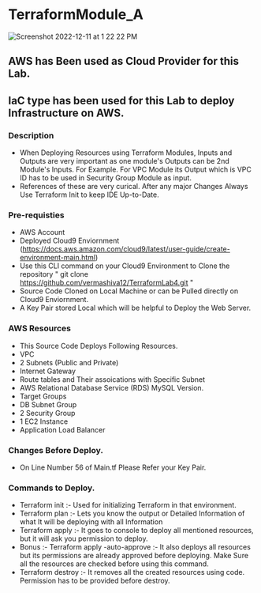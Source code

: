 # TerraformModule_A



 
![Screenshot 2022-12-11 at 1 22 22 PM](https://user-images.githubusercontent.com/115514079/206940389-44a2d496-8230-42c2-826d-519062139873.png)
## AWS has  Been used as Cloud Provider for this Lab. 


## IaC type has been used for this Lab to deploy Infrastructure on AWS.

### Description
- When Deploying Resources using Terraform Modules, Inputs and Outputs are very important as one module's Outputs can be 2nd Module's Inputs. For Example. For VPC Module its Output which is VPC ID has to be used in Security Group Module as input. 
- References of these are very curical. After any major Changes Always Use Terraform Init to keep IDE Up-to-Date. 


### Pre-requisties 


-  AWS Account
-  Deployed Cloud9 Enviornment (https://docs.aws.amazon.com/cloud9/latest/user-guide/create-environment-main.html)
-  Use this CLI command on your Cloud9 Environment to Clone the repository " git clone https://github.com/vermashiva12/TerraformLab4.git "
-  Source Code Cloned on Local Machine or can be Pulled directly on Cloud9 Enviornment. 
-  A Key Pair stored Local which will be helpful to Deploy the Web Server. 

### AWS Resources 
- This Source Code Deploys Following Resources.
-  VPC
-  2 Subnets (Public and Private)
-  Internet Gateway 
-  Route tables and Their assoications with Specific Subnet
-  AWS Relational Database Service (RDS) MySQL Version.
-  Target Groups 
-  DB Subnet Group
-  2 Security Group
-  1 EC2 Instance
-  Application Load Balancer

### Changes Before Deploy.
-  On Line Number 56 of Main.tf Please Refer your Key Pair. 

### Commands to Deploy.
- Terraform init :- Used for initializing Terraform in that environment.
- Terraform plan :- Lets you know the output or Detailed Information of what It will be deploying with all Information
- Terraform apply :- It goes to console to deploy all mentioned resources, but it will ask you permission to deploy. 
- Bonus :- Terraform apply -auto-approve :- It also deploys all resources but its permissions are already approved before deploying. Make Sure all the resources are checked before using this command.
- Terraform destroy :- It removes all the created resources using code. Permission has to be provided before destroy. 

